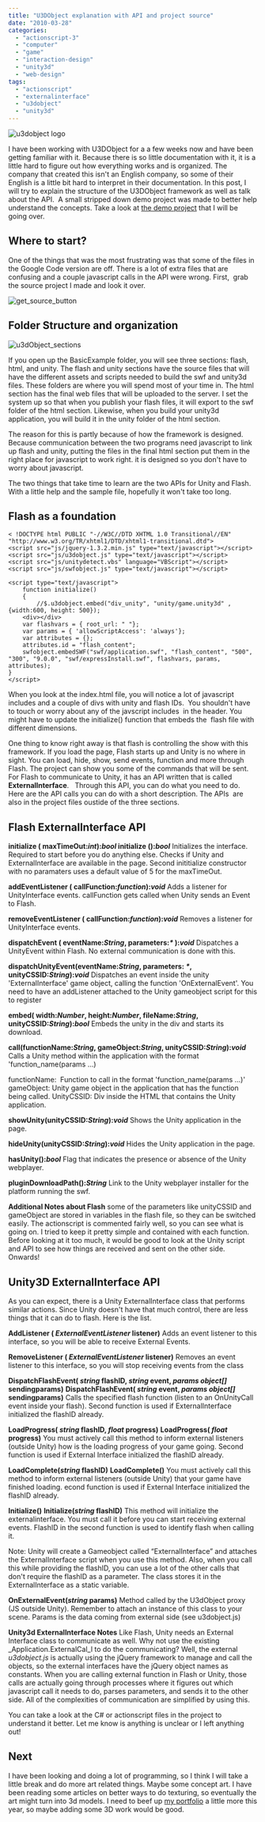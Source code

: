 ```yaml
---
title: "U3DObject explanation with API and project source"
date: "2010-03-28"
categories: 
  - "actionscript-3"
  - "computer"
  - "game"
  - "interaction-design"
  - "unity3d"
  - "web-design"
tags: 
  - "actionscript"
  - "externalinterface"
  - "u3dobject"
  - "unity3d"
---
```


![u3dobject logo](/images/u3dobj_logo.png "u3dobject logo")

I have been working with U3DObject for a a few weeks now and have been getting familiar with it. Because there is so little documentation with it, it is a little hard to figure out how everything works and is organized. The company that created this isn't an English company, so some of their English is a little bit hard to interpret in their documentation. In this post, I will try to explain the structure of the U3DObject framework as well as talk about the API.  A small stripped down demo project was made to better help understand the concepts. Take a look at [the demo project](http://www.scottpetrovic.com/demo/u3dObject/) that I will be going over.

## Where to start?

One of the things that was the most frustrating was that some of the files in the Google Code version are off. There is a lot of extra files that are confusing and a couple javascript calls in the API were wrong. First,  grab the source project I made and look it over.

![get_source_button](/images/get_source_button.png "get_source_button")

## Folder Structure and organization

![u3dObject_sections](/images/u3dObject_sections.gif)

If you open up the BasicExample folder, you will see three sections: flash, html, and unity. The flash and unity sections have the source files that will have the different assets and scripts needed to build the swf and unity3d files. These folders are where you will spend most of your time in. The html section has the final web files that will be uploaded to the server. I set the system up so that when you publish your flash files, it will export to the swf folder of the html section. Likewise, when you build your unity3d application, you will build it in the unity folder of the html section.

The reason for this is partly because of how the framework is designed. Because communication between the two programs need javascript to link up flash and unity, putting the files in the final html section put them in the right place for javascript to work right. it is designed so you don't have to worry about javascript.

The two things that take time to learn are the two APIs for Unity and Flash. With a little help and the sample file, hopefully it won't take too long.

## Flash as a foundation

    < !DOCTYPE html PUBLIC "-//W3C//DTD XHTML 1.0 Transitional//EN" "http://www.w3.org/TR/xhtml1/DTD/xhtml1-transitional.dtd">
    <script src="js/jquery-1.3.2.min.js" type="text/javascript"></script>
    <script src="js/u3dobject.js" type="text/javascript"></script>
    <script src="js/unitydetect.vbs" language="VBScript"></script>
    <script src="js/swfobject.js" type="text/javascript"></script>

    <script type="text/javascript">
        function initialize()
        {
            //$.u3dobject.embed("div_unity", "unity/game.unity3d" , {width:600, height: 500});
        <div></div>
        var flashvars = { root_url: " "};
        var params = { 'allowScriptAccess': 'always'};
        var attributes = {};
        attributes.id = "flash_content";
        swfobject.embedSWF("swf/application.swf", "flash_content", "500", "300", "9.0.0", "swf/expressInstall.swf", flashvars, params, attributes);
    }
    </script>

 
    

When you look at the index.html file, you will notice a lot of javascript includes and a couple of divs with unity and flash IDs.  You shouldn't have to touch or worry about any of the javscript includes  in the header. You might have to update the initialize() function that embeds the  flash file with different dimensions.

One thing to know right away is that flash is controlling the show with this framework. If you load the page, Flash starts up and Unity is no where in sight. You can load, hide, show, send events, function and more through Flash. The project can show you some of the commands that will be sent. For Flash to communicate to Unity, it has an API written that is called **ExternalInterface**.   Through this API, you can do what you need to do. Here are the API calls you can do with a short description. The APIs  are also in the project files oustide of the three sections.

## Flash ExternalInterface API

**initialize ( maxTimeOut:_int_):_bool_ initialize ():_bool_** Initializes the interface. Required to start before you do anything else. Checks if Unity and ExternalInterface are available in the page. Second inititialize constructor with no paramaters uses a default value of 5 for the maxTimeOut.

**addEventListener ( callFunction:_function_):_void_** Adds a listener for UnityInterface events. callFunction gets called when Unity sends an Event to Flash.

**removeEventListener ( callFunction:_function_):_void_** Removes a listener for UnityInterface events.

**dispatchEvent ( eventName:_String_, parameters:_\*_ ):_void_** Dispatches a UnityEvent within Flash. No external communication is done with this.

**dispatchUnityEvent(eventName:_String_, parameters: _\*_,  unityCSSID:_String_):_void_** Dispatches an event inside the unity 'ExternalInterface' game object, calling the function 'OnExternalEvent'. You need to have an addListener attached to the Unity gameobject script for this to register

**embed( width:_Number_, height:_Number_, fileName:_String_, unityCSSID:_String_):_bool_** Embeds the unity in the div and starts its download.

**call(functionName:_String_, gameObject:_String_, unityCSSID:_String_):_void_** Calls a Unity method within the application with the format 'function\_name(params …)

functionName:  Function to call in the format 'function\_name(params ...)' gameObject: Unity game object in the application that has the function being called. UnityCSSID: Div inside the HTML that contains the Unity application.

**showUnity(unityCSSID:_String_):_void_** Shows the Unity application in the page.

**hideUnity(unityCSSID:_String_):_void_** Hides the Unity application in the page.

**hasUnity():_bool_** Flag that indicates the presence or absence of the Unity webplayer.

**pluginDownloadPath():_String_** Link to the Unity webplayer installer for the platform running the swf.

**Additional Notes about Flash** some of the parameters like unityCSSID and gameObject are stored in variables in the flash file, so they can be switched easily. The actionscript is commented fairly well, so you can see what is going on. I tried to keep it pretty simple and contained with each function. Before looking at it too much, it would be good to look at the Unity script and API to see how things are received and sent on the other side. Onwards!

## Unity3D ExternalInterface API

As you can expect, there is a Unity ExternalInterface class that performs similar actions. Since Unity doesn't have that much control, there are less things that it can do to flash. Here is the list.

**AddListener ( _ExternalEventListener_ listener)** Adds an event listener to this interface, so you will be able to receive External Events.

**RemoveListener ( _ExternalEventListener_ listener)** Removes an event listener to this interface, so you will stop receiving events from the class

**DispatchFlashEvent( _string_ flashID, _string_ event, _params object\[\]_ sendingparams)** **DispatchFlashEvent( _string_ event, _params object\[\]_ sendingparams)** Calls the specified flash function (listen to an OnUnityCall event inside your flash). Second function is used if ExternalInterface initialized the flashID already.

**LoadProgress( _string_ flashID, _float_ progress)** **LoadProgress( _float_ progress)** You must actively call this method to inform external listeners (outside Unity) how is the loading progress of your game going. Second function is used if External Interface initialized the flashID already.

**LoadComplete(_string_ flashID)** **LoadComplete()** You must actively call this method to inform external listeners (outside Unity) that your game have finished loading. econd function is used if External Interface initialized the flashID already.

**Initialize()** **Initialize(_string_ flashID)** This method will initialize the externalinterface. You must call it before you can start receiving external events. FlashID in the second function is used to identify flash when calling it.

Note: Unity will create a Gameobject called “ExternalInterface” and attaches the ExternalInterface script when you use this method. Also, when you call this while providing the flashID, you can use a lot of the other calls that don't require the flashID as a parameter. The class stores it in the ExternalInterface as a static variable.

**OnExternalEvent(_string_ params)** Method called by the U3dObject proxy (JS outside Unity). Remember to attach an instance of this class to your scene. Params is the data coming from external side (see u3dobject.js)

**Unity3d ExternalInterface Notes** Like Flash, Unity needs an External Interface class to communicate as well. Why not use the existing _Application.ExternalCal_l to do the communicating? Well, the external _u3dobject.js_ is actually using the jQuery framework to manage and call the objects, so the external interfaces have the jQuery object names as constants. When you are calling external function in Flash or Unity, those calls are actually going through processes where it figures out which javascript call it needs to do, parses parameters, and sends it to the other side. All of the complexities of communication are simplified by using this.

You can take a look at the C# or actionscript files in the project to understand it better. Let me know is anything is unclear or I left anything out!

## Next

I have been looking and doing a lot of programming, so I think I will take a little break and do more art related things. Maybe some concept art. I have been reading some articles on better ways to do texturing, so eventually the art might turn into 3d models. I need to beef up [my portfolio](http://www.scottpetrovic.com) a little more this year, so maybe adding some 3D work would be good.
